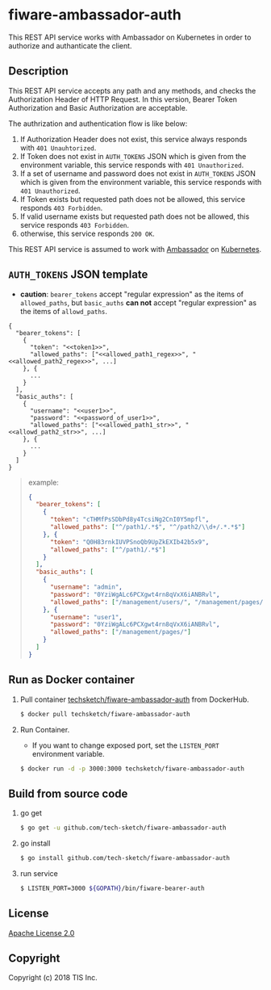 # fiware-ambassador-auth
This REST API service works with Ambassador on Kubernetes in order to authorize and authanticate the client.

## Description
This REST API service accepts any path and any methods, and checks the Authorization Header of HTTP Request. In this version, Bearer Token Authorization and Basic Authorization are acceptable.

The authrization and authentication flow is like below:

1. If Authorization Header does not exist, this service always responds with `401 Unauhtorized`.
1. If Token does not exist in `AUTH_TOKENS` JSON which is given from the environment variable, this service responds with `401 Unauthorized`.
1. If a set of username and password does not exist in `AUTH_TOKENS` JSON which is given from the environment variable, this service responds with `401 Unauthorized`.
1. If Token exists but requested path does not be allowed, this service responds `403 Forbidden`.
1. If valid username exists but requested path does not be allowed, this service responds `403 Forbidden`.
1. otherwise, this service responds `200 OK`.

This REST API service is assumed to work with [Ambassador](https://www.getambassador.io/) on [Kubernetes](https://www.getambassador.io/).

## `AUTH_TOKENS` JSON template

* **caution**: `bearer_tokens` accept "regular expression" as the items of `allowed_paths`, but `basic_auths` **can not** accept "regular expression" as the items of `allowd_paths`.

```text
{
  "bearer_tokens": [
    {
      "token": "<<token1>>",
      "allowed_paths": ["<<allowed_path1_regex>>", "<<allowed_path2_regex>>", ...]
    }, {
      ...
    }
  ],
  "basic_auths": [
    {
      "username": "<<user1>>",
      "password": "<<password_of_user1>>",
      "allowed_paths": ["<<allowed_path1_str>>", "<<allowd_path2_str>>", ...]
    }, {
      ...
    }
  ]
}
```

> example:
>
> ```json
> {
>   "bearer_tokens": [
>     {
>       "token": "cTHMfPsSDbPd8y4TcsiNg2CnI0Y5mpfl",
>       "allowed_paths": ["^/path1/.*$", "^/path2/\\d+/.*.*$"]
>     }, {
>       "token": "Q0H83rnkIUVPSnoQb9UpZkEXIb42b5x9",
>       "allowed_paths": ["^/path1/.*$"]
>     }
>   ],
>   "basic_auths": [
>     {
>       "username": "admin",
>       "password": "0YziWgALc6PCXgwt4rn8qVxX6iANBRvl",
>       "allowed_paths": ["/management/users/", "/management/pages/"]
>     }, {
>       "username": "user1",
>       "password": "0YziWgALc6PCXgwt4rn8qVxX6iANBRvl",
>       "allowed_paths": ["/management/pages/"]
>     }
>   ]
> }
> ```

## Run as Docker container

1. Pull container [techsketch/fiware-ambassador-auth](https://hub.docker.com/r/techsketch/fiware-ambassador-auth/) from DockerHub.

    ```bash
    $ docker pull techsketch/fiware-ambassador-auth
    ```
1. Run Container.
    * If you want to change exposed port, set the `LISTEN_PORT` environment variable.

    ```bash
    $ docker run -d -p 3000:3000 techsketch/fiware-ambassador-auth
    ```

## Build from source code

1. go get

    ```bash
    $ go get -u github.com/tech-sketch/fiware-ambassador-auth
    ```
1. go install

    ```bash
    $ go install github.com/tech-sketch/fiware-ambassador-auth
    ```
1. run service

    ```bash
    $ LISTEN_PORT=3000 ${GOPATH}/bin/fiware-bearer-auth
    ```

## License

[Apache License 2.0](/LICENSE)

## Copyright
Copyright (c) 2018 TIS Inc.
